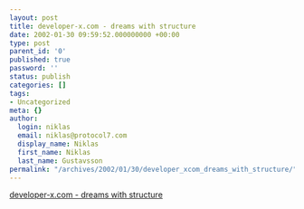```yaml
---
layout: post
title: developer-x.com - dreams with structure
date: 2002-01-30 09:59:52.000000000 +00:00
type: post
parent_id: '0'
published: true
password: ''
status: publish
categories: []
tags:
- Uncategorized
meta: {}
author:
  login: niklas
  email: niklas@protocol7.com
  display_name: Niklas
  first_name: Niklas
  last_name: Gustavsson
permalink: "/archives/2002/01/30/developer_xcom_dreams_with_structure/"
---
```

[developer-x.com - dreams with structure](http://developer-x.com/)

